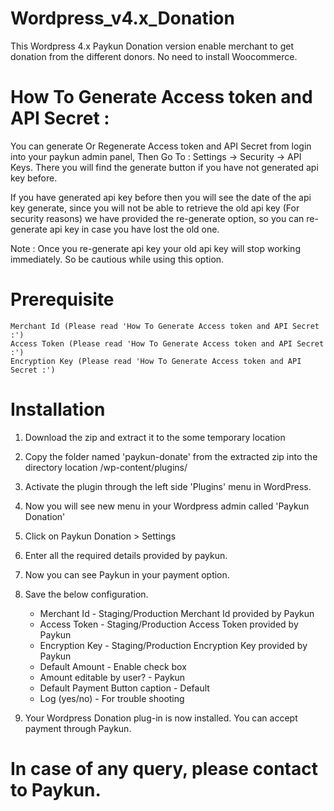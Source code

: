 # Wordpress_v4.x_Donation
This Wordpress 4.x Paykun Donation version enable merchant to get donation from the different donors. No need to install Woocommerce.

# How To Generate Access token and API Secret :
You can generate Or Regenerate Access token and API Secret from login into your paykun admin panel, Then Go To : Settings -> Security -> API Keys. There you will find the generate button if you have not generated api key before.

If you have generated api key before then you will see the date of the api key generate, since you will not be able to retrieve the old api key (For security reasons) we have provided the re-generate option, so you can re-generate api key in case you have lost the old one.

Note : Once you re-generate api key your old api key will stop working immediately. So be cautious while using this option.

# Prerequisite
    Merchant Id (Please read 'How To Generate Access token and API Secret :')
    Access Token (Please read 'How To Generate Access token and API Secret :')
    Encryption Key (Please read 'How To Generate Access token and API Secret :')
# Installation

  1. Download the zip and extract it to the some temporary location
  2. Copy the folder named 'paykun-donate' from the extracted zip into the directory location /wp-content/plugins/
  3. Activate the plugin through the left side 'Plugins' menu in WordPress.
  4. Now you will see new menu in your Wordpress admin called 'Paykun Donation' 
  6. Click on Paykun Donation > Settings
  7. Enter all the required details provided by paykun.
  8. Now you can see Paykun in your payment option.
  9. Save the below configuration.
      * Merchant Id                     - Staging/Production Merchant Id provided by Paykun
      * Access Token                    - Staging/Production Access Token provided by Paykun
      * Encryption Key                  - Staging/Production Encryption Key provided by Paykun
      * Default Amount                  - Enable check box
      * Amount editable by user?        - Paykun
      * Default Payment Button caption  - Default
      * Log (yes/no)                    - For trouble shooting

  10. Your Wordpress Donation plug-in is now installed. You can accept payment through Paykun.

# In case of any query, please contact to Paykun.
